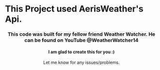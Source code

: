 <h1>This Project used AerisWeather's Api.</h1>
  <div align="center">
    <h3>This code was built for my fellow friend Weather Watcher. He can be found on YouTube @WeatherWatcher14</h3>
   <h4>I am glad to create this for you :)</h4>
    <p>Let me know for any issues/problems.</p>
  </div>
